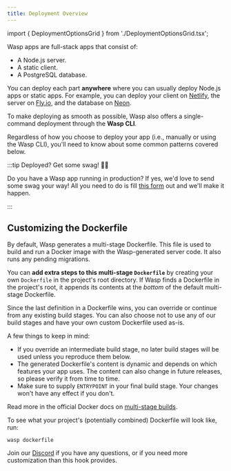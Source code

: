 ```yaml
---
title: Deployment Overview
---
```


import { DeploymentOptionsGrid } from './DeploymentOptionsGrid.tsx';

Wasp apps are full-stack apps that consist of:

- A Node.js server.
- A static client.
- A PostgreSQL database.

You can deploy each part **anywhere** where you can usually deploy Node.js apps or static apps. For example, you can deploy your client on [Netlify](https://www.netlify.com/), the server on [Fly.io](https://fly.io/), and the database on [Neon](https://neon.tech/).

To make deploying as smooth as possible, Wasp also offers a single-command deployment through the **Wasp CLI**.

<DeploymentOptionsGrid />

Regardless of how you choose to deploy your app (i.e., manually or using the Wasp CLI), you'll need to know about some common patterns covered below.

:::tip Deployed? Get some swag! 👕🐝

Do you have a Wasp app running in production? If yes, we'd love to send some swag your way! All you need to do is
fill [this form](https://e44cy1h4s0q.typeform.com/to/EPJCwsMi) out and we'll make it happen.

:::

## Customizing the Dockerfile

By default, Wasp generates a multi-stage Dockerfile.
This file is used to build and run a Docker image with the Wasp-generated server code.
It also runs any pending migrations.

You can **add extra steps to this multi-stage `Dockerfile`** by creating your own `Dockerfile` in the project's root directory.
If Wasp finds a Dockerfile in the project's root, it appends its contents at the _bottom_ of the default multi-stage Dockerfile.

Since the last definition in a Dockerfile wins, you can override or continue from any existing build stages.
You can also choose not to use any of our build stages and have your own custom Dockerfile used as-is.

A few things to keep in mind:

- If you override an intermediate build stage, no later build stages will be used unless you reproduce them below.
- The generated Dockerfile's content is dynamic and depends on which features your app uses. The content can also change in future releases, so please verify it from time to time.
- Make sure to supply `ENTRYPOINT` in your final build stage. Your changes won't have any effect if you don't.

Read more in the official Docker docs on [multi-stage builds](https://docs.docker.com/build/building/multi-stage/).

To see what your project's (potentially combined) Dockerfile will look like, run:

```shell
wasp dockerfile
```

Join our [Discord](https://discord.gg/rzdnErX) if you have any questions, or if you need more customization than this hook provides.
